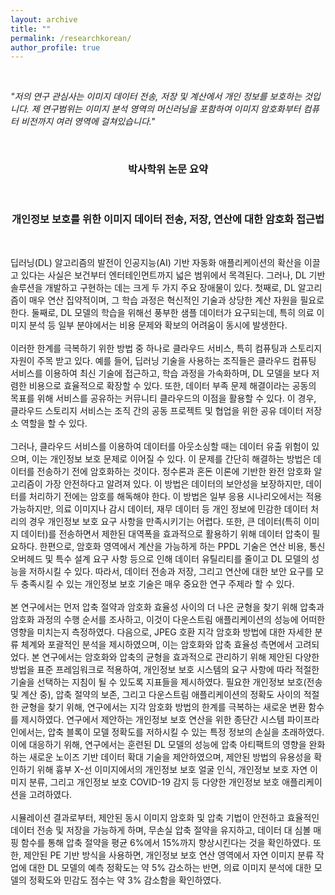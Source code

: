 ```yaml
---
layout: archive
title: ""
permalink: /researchkorean/
author_profile: true
---
```

<style>
a:link {
  text-decoration: none;
}

a:visited {
  text-decoration: none;
}

a:hover {
  text-decoration: none;
}

a:active {
  text-decoration: none;
}

.stickyDiv {
  position: fixed;
  top: 0;
}

</style>

<br>
<p><i>"저의 연구 관심사는 이미지 데이터 전송, 저장 및 계산에서 개인 정보를 보호하는 것입니다. 제 연구범위는 이미지 분석 영역의 머신러닝을 포함하여 이미지 암호화부터 컴퓨터 비전까지 여러 영역에 걸쳐있습니다."</i>
</p>
<br>
<h3 align=center>박사학위 논문 요약</h3><br>
<h3 align=center>개인정보 보호를 위한 이미지 데이터 전송, 저장, 연산에 대한 암호화 접근법</h3>
<br>
<p>
딥러닝(DL) 알고리즘의 발전이 인공지능(AI) 기반 자동화 애플리케이션의 확산을 이끌고 있다는 사실은 보건부터 엔터테인먼트까지 넓은 범위에서 목격된다. 그러나, DL 기반 솔루션을 개발하고 구현하는 데는 크게 두 가지 주요 장애물이 있다. 첫째로, DL 알고리즘이 매우 연산 집약적이며, 그 학습 과정은 혁신적인 기술과 상당한 계산 자원을 필요로 한다. 둘째로, DL 모델의 학습을 위해선 풍부한 샘플 데이터가 요구되는데, 특히 의료 이미지 분석 등 일부 분야에서는 비용 문제와 확보의 어려움이 동시에 발생한다. <br><br>
이러한 한계를 극복하기 위한 방법 중 하나로 클라우드 서비스, 특히 컴퓨팅과 스토리지 자원이 주목 받고 있다. 예를 들어, 딥러닝 기술을 사용하는 조직들은 클라우드 컴퓨팅 서비스를 이용하여 최신 기술에 접근하고, 학습 과정을 가속화하며, DL 모델을 보다 저렴한 비용으로 효율적으로 확장할 수 있다. 또한, 데이터 부족 문제 해결이라는 공동의 목표를 위해 서비스를 공유하는 커뮤니티 클라우드의 이점을 활용할 수 있다. 이 경우, 클라우드 스토리지 서비스는 조직 간의 공동 프로젝트 및 협업을 위한 공유 데이터 저장소 역할을 할 수 있다.<br><br>
그러나, 클라우드 서비스를 이용하여 데이터를 아웃소싱할 때는 데이터 유출 위험이 있으며, 이는 개인정보 보호 문제로 이어질 수 있다. 이 문제를 간단히 해결하는 방법은 데이터를 전송하기 전에 암호화하는 것이다. 정수론과 혼돈 이론에 기반한 완전 암호화 알고리즘이 가장 안전하다고 알려져 있다. 이 방법은 데이터의 보안성을 보장하지만, 데이터를 처리하기 전에는 암호를 해독해야 한다. 이 방법은 일부 응용 시나리오에서는 적용 가능하지만, 의료 이미지나 감시 데이터, 재무 데이터 등 개인 정보에 민감한 데이터 처리의 경우 개인정보 보호 요구 사항을 만족시키기는 어렵다. 또한, 큰 데이터(특히 이미지 데이터)를 전송하면서 제한된 대역폭을 효과적으로 활용하기 위해 데이터 압축이 필요하다. 한편으로, 암호화 영역에서 계산을 가능하게 하는 PPDL 기술은 연산 비용, 통신 오버헤드 및 특수 설계 요구 사항 등으로 인해 데이터 유틸리티를 줄이고 DL 모델의 성능을 저하시킬 수 있다. 따라서, 데이터 전송과 저장, 그리고 연산에 대한 보안 요구를 모두 충족시킬 수 있는 개인정보 보호 기술은 매우 중요한 연구 주제라 할 수 있다. <br><br>
본 연구에서는 먼저 압축 절약과 암호화 효율성 사이의 더 나은 균형을 찾기 위해 압축과 암호화 과정의 수행 순서를 조사하고, 이것이 다운스트림 애플리케이션의 성능에 어떠한 영향을 미치는지 측정하였다. 다음으로, JPEG 호환 지각 암호화 방법에 대한 자세한 분류 체계와 포괄적인 분석을 제시하였으며, 이는 암호화와 압축 효율성 측면에서 고려되었다. 본 연구에서는 암호화와 압축의 균형을 효과적으로 관리하기 위해 제안된 다양한 방법을 표준 프레임워크로 적용하여, 개인정보 보호 시스템의 요구 사항에 따라 적절한 기술을 선택하는 지침이 될 수 있도록 지표들을 제시하였다. 필요한 개인정보 보호(전송 및 계산 중), 압축 절약의 보존, 그리고 다운스트림 애플리케이션의 정확도 사이의 적절한 균형을 찾기 위해, 연구에서는 지각 암호화 방법의 한계를 극복하는 새로운 변환 함수를 제시하였다. 연구에서 제안하는 개인정보 보호 연산을 위한 종단간 시스템 파이프라인에서는, 압축 블록이 모델 정확도를 저하시킬 수 있는 특정 정보의 손실을 초래하였다. 이에 대응하기 위해, 연구에서는 훈련된 DL 모델의 성능에 압축 아티팩트의 영향을 완화하는 새로운 노이즈 기반 데이터 확대 기술을 제안하였으며, 제안된 방법의 유용성을 확인하기 위해 흉부 X-선 이미지에서의 개인정보 보호 얼굴 인식, 개인정보 보호 자연 이미지 분류, 그리고 개인정보 보호 COVID-19 감지 등 다양한 개인정보 보호 애플리케이션을 고려하였다.<br><br>
시뮬레이션 결과로부터, 제안된 동시 이미지 암호화 및 압축 기법이 안전하고 효율적인 데이터 전송 및 저장을 가능하게 하며, 무손실 압축 절약을 유지하고, 데이터 대 심볼 매핑 함수를 통해 압축 절약을 평균 6%에서 15%까지 향상시킨다는 것을 확인하였다. 또한, 제안된 PE 기반 방식을 사용하면, 개인정보 보호 연산 영역에서 자연 이미지 분류 작업에 대한 DL 모델의 예측 정확도는 약 5% 감소하는 반면, 의료 이미지 분석에 대한 모델의 정확도와 민감도 점수는 약 3% 감소함을 확인하였다.<br>

</p>


<script>
window.onscroll = function() {myFunction()};

var header = document.getElementById("myHeader");
var stickyDiv = header.offsetTop;

function myFunction() {
  if (window.pageYOffset > stickyDiv) {
    header.classList.add("stickyDiv");
  } else {
    header.classList.remove("stickyDiv");
  }
}
</script>
